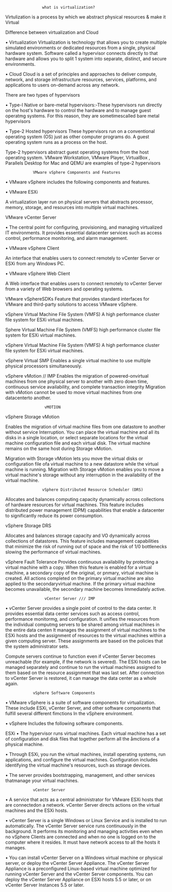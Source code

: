                     what is virtualization?
Virtulization is a process by which we abstract physical resources & make it Virtual

Difference between virtualization and Cloud

• Virtualization
Virtualization is technology that allows you to create multiple simulated environments or
dedicated resources from a single, physical hardware system. Software called a hypervisor
connects directly to that hardware and allows you to split 1 system into separate, distinct,
and secure environments.

• Cloud
Cloud is a set of principles and approaches to deliver compute, network, and storage
infrastructure resources, services, platforms, and applications to users on-demand 
across any network. 

There are two types of hypervisors

• Type-I
Native or bare-metal hypervisors:-These hypervisors run directly on the host's hardware to
control the hardware and to manage guest operatmg systems. For this reason, 
they are sometimescalled bare metal hypervisors

• Type-2
Hosted hypervisors These hypervisors run on a conventional operating system (OS) just as
other computer programs do. A guest operating system runs as a process on the host.

Type-2 hypervisors abstract guest operating systems from the host operating system. VMware
Workstation, VMware Player, VirtualBox , Parallels Desktop for Mac and QEMU are examples
of type-2 hypervisors

                VMware vSphere Components and Features

• VMware vSphere includes the following components and features.

• VMware ESXi

A virtualization layer run on physical servers that abstracts processor, memory, storage, and resources into multiple
virtual machines.

VMware vCenter Server

• The central point for configuring, provisioning, and managing virtualized IT environments. It provides essential
datacenter services such as access control, performance monitoring, and alarm management.

• VMware vSphere Client

An interface that enables users to connect remotely to vCenter Server or ESXi from any Windows PC.

• VMware vSphere Web Client

A Web interface that enables users to connect remotely to vCenter Server from a variety of Web browsers and
operating systems.

VMware vSphereSDKs
Feature that provides standard interfaces for VMware and third-party solutions to access VMware vSphere.

vSphere Virtual Machine File System (VMFS)
A high performance cluster file system for ESXi virtual machines.

Sphere Virtual Machine File System (VMFS)
high performance cluster file system for ESXi virtual machines.

vSphere Virtual Machine File System (VMFS)
A high performance cluster file system for ESXi virtual machines.

vSphere Virtual SMP
Enables a single virtual machine to use multiple physical processors simultaneously.

vSphere vMotion // IMP
Enables the migration of powered-onvirtual machines from one physical server to another with zero down
time, continuous service availability, and complete transaction integrity Migration with vMotion cannot
be used to move virtual machines from one datacenterto another.

                     vMOTION

vSphere Storage vMotion

Enables the migration of virtual machine files from one datastore to another without service Interruption.
You can place the virtual machine and all its disks in a single location, or select separate locations for 
the virtual machine configuration file and each virtual disk. The virtual machine remains on the same host
during Storage vMotion.

Migration with Storage vMotion lets you move the virtual disks or configuration file ofa virtual machine
to a new datastore while the virtual machine is running. Migration with Storage vMotion enables you to
move a virtual machine's storage without any interruption in the availability of the virtual machine.  

                    vSphere Distributed Resource Scheduler (DRS)

Allocates and balances computing capacity dynamically across collections of hardware resources for
virtual machines. This feature includes distributed power management (DPM) capabilities that enable a
datacenter to significantly reduce its power consumption.

vSphere Storage DRS

Allocates and balances storage capacity and VO dynamically across collections of datastores. This feature
includes management capabilities that minimize the risk of running out of space and the risk of 1/0
bottlenecks slowing the performance of virtual machines.

vSphere Fault Tolerance
Provides continuous availability by protecting a virtual machine with a copy. When this feature is enabled
for a virtual machine, a secondary copy of the original, or pnmary, virtual machine is created. All actions
completed on the primary virtual machine are also applied to the secondaryvirtual machine. If the primary
virtual machine becomes unavailable, the secondary machine becomes Immediately active.

                     vCenter Server /// IMP
 
• vCenter Server provides a single point of control to the data center. It provides essential data center
services such as access control, performance monitormg, and configuration. It unifies the resources
from the individual computmg servers to be shared among virtual machines in the entire data centen It
manages the assignment of virtual machines to the ESXi hosts and the assignment of resources to the
virtual machines within a given computing server. These assignments are based on the policies that the
system administrator sets.

Compute servers continue to function even if vCenter Server becomes unreachable (for example, if the
network is severed). The ESXi hosts can be managed separately and continue to run the virtual
machines assigned to them based on the resource assignment that was last set. After connection
to vCenter Server is restored, it can manage the data center as a whole again.


                vSphere Software Components

• VMware vSphere is a suite of software components for virtualization. These
include ESXi, vCenter Server, and other software components that fulfill several different
fimctions In the vSphere environment.

• vSphere Includes the following software components.

ESXi
• The hypervisor runs virtual machines. Each virtual machine has a set of configuration and disk
files that together perform all the åmctions of a physical machine.

• Through ESXi, you run the virtual machines, install operating systems, run applications, and
configure the virtual machines. Configuration includes identifying the virtual machine's resources,
such as storage devices.

• The server provides bootstrapping, management, and other services thatmanage your virtual
machines.

                vCenter Server
                
• A service that acts as a central administrator for VMware ESXi hosts that are connectedon a
network. vCenter Server directs actions on the virtual machines and the ESXi hosts.

• vCenter Server is a single Windows or Linux Service and is installed to run automatically.
The vCenter Server service runs continuously in the background. It performs its monitoring and
managing activities even when no vSphere Clients are connected and when no one is logged on to
the computer where it resides. It must have network access to all the hosts it manages.

• You can install vCenter Server on a Windows virtual machine or physical server, or deploy
the vCenter Server Appliance. The vCenter Server Appliance is a preconfigured Linux-based
virtual machine optimized for running vCenter Server and the vCenter Server components. You can
deploy the vCenter Server Appliance on ESXi hosts 5.5 or later, or on vCenter Server Instances 5.5
or later.